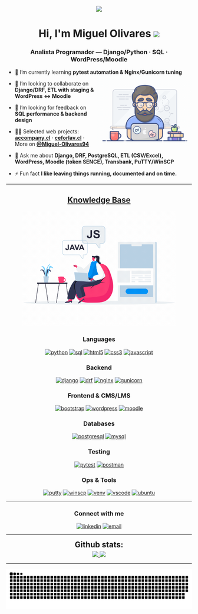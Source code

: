 <p align="center">
  <img style="width:8rem; height:auto" src="https://cdn.dribbble.com/users/1787323/screenshots/10091971/media/d43c019bfeff34be8816481e843ea8c1.png"/>
</p>

<h1 align="center">Hi, I'm Miguel Olivares <img width="30px" src="https://raw.githubusercontent.com/iampavangandhi/iampavangandhi/master/gifs/Hi.gif"></h1>
<h3 font-size="20" align="center">Analista Programador — Django/Python · SQL · WordPress/Moodle</h3>

- 🌱 I’m currently learning **pytest automation & Nginx/Gunicorn tuning** <img align="right" style="width:16rem; height:auto" src="https://raw.githubusercontent.com/Elanza-48/Elanza-48/41a4790484e268102dfdab2b7c59d440d3ffafab/resources/img/geek.gif"/>

- 👯 I’m looking to collaborate on **Django/DRF, ETL with staging & WordPress ↔ Moodle**

- 🤝 I’m looking for feedback on **SQL performance & backend design**

- 👨‍💻 Selected web projects: **[accompany.cl](http://www.accompany.cl)** · **[ceforlav.cl](http://www.ceforlav.cl)** · More on **[@Miguel-Olivares94](https://github.com/Miguel-Olivares94)**

- 💬 Ask me about **Django, DRF, PostgreSQL, ETL (CSV/Excel), WordPress, Moodle (token SENCE), Transbank, PuTTY/WinSCP**

- ⚡ Fun fact **I like leaving things running, documented and on time.**

---

<h2 align="center"><u><b>Knowledge Base</b></u></h2>

<!-- GitHub README no soporta iframes en todos los contextos; uso un GIF en su lugar -->
<p align="center">
  <img style="width:26rem; height:auto" src="https://raw.githubusercontent.com/Elanza-48/Elanza-48/41a4790484e268102dfdab2b7c59d440d3ffafab/resources/img/coders-prog.gif"/>
</p>

<h3 align="center">Languages</h3>
<p align="center">
  <a href="#" target="_blank"><img src="https://img.shields.io/badge/Python-3776AB.svg?style=for-the-badge&logo=python&logoColor=white" alt="python"/></a>
  <a href="#" target="_blank"><img src="https://img.shields.io/badge/SQL-336791.svg?style=for-the-badge&logo=postgresql&logoColor=white" alt="sql"/></a>
  <a href="#" target="_blank"><img src="https://img.shields.io/badge/HTML5-E34F26.svg?style=for-the-badge&logo=html5&logoColor=white" alt="html5"/></a>
  <a href="#" target="_blank"><img src="https://img.shields.io/badge/CSS3-1572B6.svg?style=for-the-badge&logo=css3&logoColor=white" alt="css3"/></a>
  <a href="#" target="_blank"><img src="https://img.shields.io/badge/JavaScript-F7DF1E.svg?style=for-the-badge&logo=javascript&logoColor=black" alt="javascript"/></a>
</p>

<h3 align="center">Backend</h3>
<p align="center">
  <a href="https://www.djangoproject.com/" target="_blank"><img src="https://img.shields.io/badge/Django-092E20.svg?style=for-the-badge&logo=django&logoColor=white" alt="django"/></a>
  <a href="https://www.django-rest-framework.org/" target="_blank"><img src="https://img.shields.io/badge/DRF-FF1709.svg?style=for-the-badge&logo=django&logoColor=white" alt="drf"/></a>
  <a href="https://www.nginx.com/" target="_blank"><img src="https://img.shields.io/badge/Nginx-009639.svg?style=for-the-badge&logo=nginx&logoColor=white" alt="nginx"/></a>
  <a href="https://gunicorn.org/" target="_blank"><img src="https://img.shields.io/badge/Gunicorn-499848.svg?style=for-the-badge&logo=gunicorn&logoColor=white" alt="gunicorn"/></a>
</p>

<h3 align="center">Frontend & CMS/LMS</h3>
<p align="center">
  <a href="https://getbootstrap.com" target="_blank"><img src="https://img.shields.io/badge/Bootstrap-7952B3.svg?style=for-the-badge&logo=bootstrap&logoColor=white" alt="bootstrap"/></a>
  <a href="https://wordpress.org/" target="_blank"><img src="https://img.shields.io/badge/WordPress-21759B.svg?style=for-the-badge&logo=wordpress&logoColor=white" alt="wordpress"/></a>
  <a href="https://moodle.org/" target="_blank"><img src="https://img.shields.io/badge/Moodle-FF8C00.svg?style=for-the-badge&logo=moodle&logoColor=white" alt="moodle"/></a>
</p>

<h3 align="center">Databases</h3>
<p align="center">
  <a href="https://www.postgresql.org/" target="_blank"><img src="https://img.shields.io/badge/PostgreSQL-4169E1.svg?style=for-the-badge&logo=postgresql&logoColor=white" alt="postgresql"/></a>
  <a href="https://www.mysql.com/" target="_blank"><img src="https://img.shields.io/badge/MySQL-4479A1.svg?style=for-the-badge&logo=mysql&logoColor=white" alt="mysql"/></a>
</p>

<h3 align="center">Testing</h3>
<p align="center">
  <a href="https://pytest.org" target="_blank"><img src="https://img.shields.io/badge/pytest-0A9EDC.svg?style=for-the-badge&logo=pytest&logoColor=white" alt="pytest"/></a>
  <a href="https://www.postman.com/" target="_blank"><img src="https://img.shields.io/badge/Postman-FF6C37.svg?style=for-the-badge&logo=postman&logoColor=white" alt="postman"/></a>
</p>

<h3 align="center">Ops & Tools</h3>
<p align="center">
  <a href="#" target="_blank"><img src="https://img.shields.io/badge/PuTTY-35495E.svg?style=for-the-badge&logo=windows-terminal&logoColor=white" alt="putty"/></a>
  <a href="#" target="_blank"><img src="https://img.shields.io/badge/WinSCP-00A2ED.svg?style=for-the-badge&logo=files&logoColor=white" alt="winscp"/></a>
  <a href="https://www.python.org/" target="_blank"><img src="https://img.shields.io/badge/venv/pipenv-3776AB.svg?style=for-the-badge&logo=python&logoColor=white" alt="venv"/></a>
  <a href="https://code.visualstudio.com/" target="_blank"><img src="https://img.shields.io/badge/VS%20Code-007ACC.svg?style=for-the-badge&logo=visualstudiocode&logoColor=white" alt="vscode"/></a>
  <a href="https://ubuntu.com/" target="_blank"><img src="https://img.shields.io/badge/Ubuntu-E95420.svg?style=for-the-badge&logo=ubuntu&logoColor=white" alt="ubuntu"/></a>
</p>

---

<h3 align="center">Connect with me</h3>

<div style="margin-top:10px" align="center">
  <div>
    <a href="https://linkedin.com/in/TU-LINKEDIN" target="_blank"><img src="https://img.shields.io/badge/LinkedIn-0A66C2.svg?style=for-the-badge&logo=linkedin&logoColor=white" alt="linkedin"/></a>
    <a href="mailto:miguel.nahum.olivares@gmail.com" target="_blank"><img src="https://img.shields.io/badge/Gmail-D14836.svg?style=for-the-badge&logo=gmail&logoColor=white" alt="email"/></a>
  </div>
</div>

----

<div align="center">
<h2 align="center" style="margin: 5px 10px;">Github stats:</h2>

<a href="https://github.com/TU_USUARIO">
  <img src="https://github-readme-stats.vercel.app/api?username=TU_USUARIO&show_icons=true&theme=tokyonight&hide_border=true&locale=es"/>
</a>
<a href="https://github.com/TU_USUARIO">
  <img src="https://github-readme-streak-stats.herokuapp.com/?user=Miguel-Olivares94&theme=material-palenight"/>
</a>
</div>

----

<p align="center">
  <img src="https://raw.githubusercontent.com/Elanza-48/Elanza-48/main/resources/img/github-contribution-grid-snake.svg" alt="snake"/>
</p>
